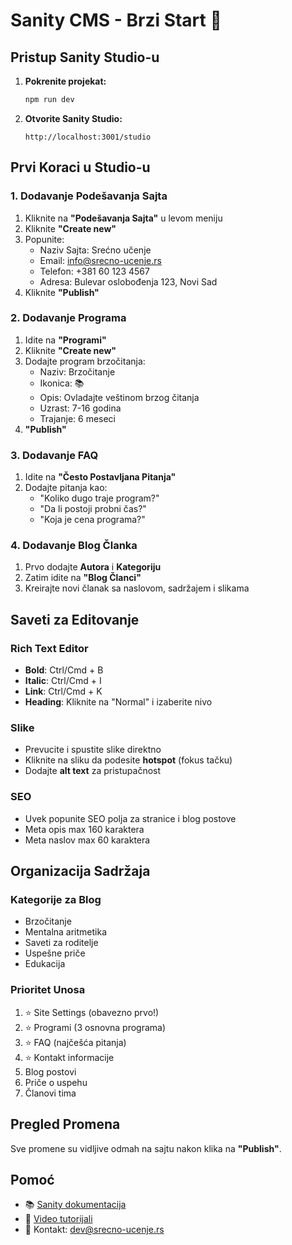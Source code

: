 # Sanity CMS - Brzi Start 🚀

## Pristup Sanity Studio-u

1. **Pokrenite projekat:**
   ```bash
   npm run dev
   ```

2. **Otvorite Sanity Studio:**
   ```
   http://localhost:3001/studio
   ```

## Prvi Koraci u Studio-u

### 1. Dodavanje Podešavanja Sajta
1. Kliknite na **"Podešavanja Sajta"** u levom meniju
2. Kliknite **"Create new"**
3. Popunite:
   - Naziv Sajta: Srećno učenje
   - Email: info@srecno-ucenje.rs
   - Telefon: +381 60 123 4567
   - Adresa: Bulevar oslobođenja 123, Novi Sad
4. Kliknite **"Publish"**

### 2. Dodavanje Programa
1. Idite na **"Programi"**
2. Kliknite **"Create new"**
3. Dodajte program brzočitanja:
   - Naziv: Brzočitanje
   - Ikonica: 📚
   - Opis: Ovladajte veštinom brzog čitanja
   - Uzrast: 7-16 godina
   - Trajanje: 6 meseci
4. **"Publish"**

### 3. Dodavanje FAQ
1. Idite na **"Često Postavljana Pitanja"**
2. Dodajte pitanja kao:
   - "Koliko dugo traje program?"
   - "Da li postoji probni čas?"
   - "Koja je cena programa?"

### 4. Dodavanje Blog Članka
1. Prvo dodajte **Autora** i **Kategoriju**
2. Zatim idite na **"Blog Članci"**
3. Kreirajte novi članak sa naslovom, sadržajem i slikama

## Saveti za Editovanje

### Rich Text Editor
- **Bold**: Ctrl/Cmd + B
- **Italic**: Ctrl/Cmd + I
- **Link**: Ctrl/Cmd + K
- **Heading**: Kliknite na "Normal" i izaberite nivo

### Slike
- Prevucite i spustite slike direktno
- Kliknite na sliku da podesite **hotspot** (fokus tačku)
- Dodajte **alt text** za pristupačnost

### SEO
- Uvek popunite SEO polja za stranice i blog postove
- Meta opis max 160 karaktera
- Meta naslov max 60 karaktera

## Organizacija Sadržaja

### Kategorije za Blog
- Brzočitanje
- Mentalna aritmetika  
- Saveti za roditelje
- Uspešne priče
- Edukacija

### Prioritet Unosa
1. ⭐ Site Settings (obavezno prvo!)
2. ⭐ Programi (3 osnovna programa)
3. ⭐ FAQ (najčešća pitanja)
4. ⭐ Kontakt informacije
5. Blog postovi
6. Priče o uspehu
7. Članovi tima

## Pregled Promena

Sve promene su vidljive odmah na sajtu nakon klika na **"Publish"**.

## Pomoć

- 📚 [Sanity dokumentacija](https://www.sanity.io/docs)
- 🎥 [Video tutorijali](https://www.youtube.com/c/SanityCMS)
- 💬 Kontakt: dev@srecno-ucenje.rs